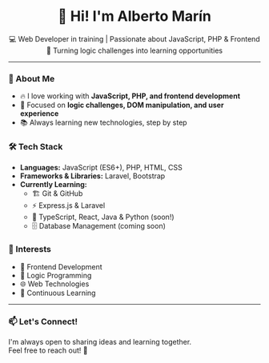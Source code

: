 <h1 align="center">👋 Hi! I'm Alberto Marín</h1>

<p align="center">
💻 Web Developer in training | Passionate about JavaScript, PHP & Frontend  
🚀 Turning logic challenges into learning opportunities  
</p>

---

### 🚀 About Me
- 🔥 I love working with **JavaScript, PHP, and frontend development**  
- 🎯 Focused on **logic challenges, DOM manipulation, and user experience**  
- 📚 Always learning new technologies, step by step  

### 🛠️ Tech Stack
- **Languages:** JavaScript (ES6+), PHP, HTML, CSS  
- **Frameworks & Libraries:** Laravel, Bootstrap  
- **Currently Learning:**  
  - 🏗️ Git & GitHub  
  - ⚡ Express.js & Laravel  
  - 🌟 TypeScript, React, Java & Python (soon!)  
  - 🗄️ Database Management (coming soon)  

### 🎯 Interests
- 🚀 Frontend Development  
- 🧩 Logic Programming  
- 🌐 Web Technologies  
- 📖 Continuous Learning  

---

### 📫 Let's Connect!  
I'm always open to sharing ideas and learning together.  
Feel free to reach out! 🚀  
